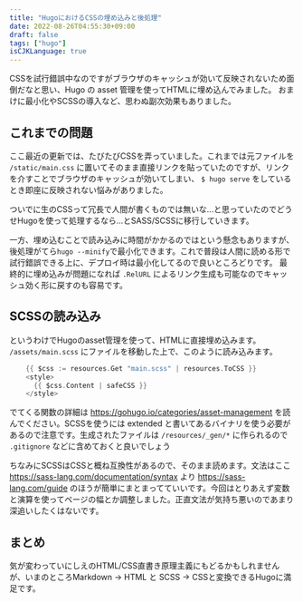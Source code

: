 ```yaml
---
title: "HugoにおけるCSSの埋め込みと後処理"
date: 2022-08-26T04:55:30+09:00
draft: false
tags: ["hugo"]
isCJKLanguage: true
---
```


CSSを試行錯誤中なのですがブラウザのキャッシュが効いて反映されないため面倒だなと思い、Hugo の asset 管理を使ってHTMLに埋め込んでみました。
おまけに最小化やSCSSの導入など、思わぬ副次効果もありました。

<!--more-->

## これまでの問題

ここ最近の更新では、たびたびCSSを弄っていました。これまでは元ファイルを `/static/main.css` に置いてそのまま直接リンクを貼っていたのですが、リンクを介すことでブラウザのキャッシュが効いてしまい、 `$ hugo serve` をしているとき即座に反映されない悩みがありました。

ついでに生のCSSって冗長で人間が書くものでは無いな...と思っていたのでどうせHugoを使って処理するなら...とSASS/SCSSに移行していきます。

一方、埋め込むことで読み込みに時間がかかるのではという懸念もありますが、後処理がてら`hugo --minify`で最小化できます。これで普段は人間に読める形で試行錯誤できる上に、デプロイ時は最小化してるので良いところどりです。
最終的に埋め込みが問題になれば `.RelURL` によるリンク生成も可能なのでキャッシュ効く形に戻すのも容易です。

## SCSSの読み込み

というわけでHugoのasset管理を使って、HTMLに直接埋め込みます。 `/assets/main.scss` にファイルを移動した上で、このように読み込みます。

```Go HTML Template
    {{ $css := resources.Get "main.scss" | resources.ToCSS }}
    <style>
      {{ $css.Content | safeCSS }}
    </style>
```

でてくる関数の詳細は https://gohugo.io/categories/asset-management を読んでください。SCSSを使うには extended と書いてあるバイナリを使う必要があるので注意です。生成されたファイルは `/resources/_gen/*` に作られるので `.gitignore` などに含めておくと良いでしょう

ちなみにSCSSはCSSと概ね互換性があるので、そのまま読めます。文法はここ　https://sass-lang.com/documentation/syntax より https://sass-lang.com/guide のほうが簡単にまとまってていいです。今回はとりあえず変数と演算を使ってページの幅とか調整しました。正直文法が気持ち悪いのであまり深追いしたくはないです。

## まとめ

気が変わっていにしえのHTML/CSS直書き原理主義にもどるかもしれませんが、いまのところMarkdown -> HTML と SCSS -> CSSと変換できるHugoに満足です。
